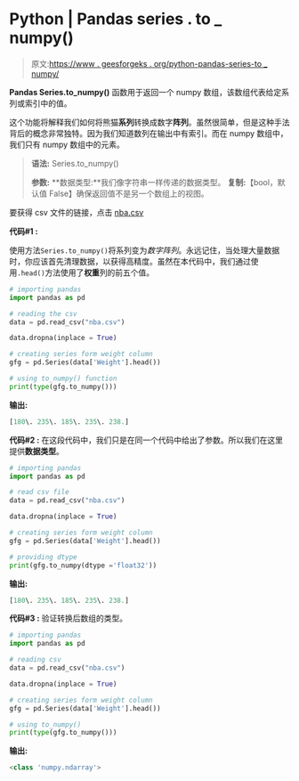 # Python | Pandas series . to _ numpy()

> 原文:[https://www . geesforgeks . org/python-pandas-series-to _ numpy/](https://www.geeksforgeeks.org/python-pandas-series-to_numpy/)

**Pandas Series.to_numpy()** 函数用于返回一个 numpy 数组，该数组代表给定系列或索引中的值。

这个功能将解释我们如何将熊猫**系列**转换成数字**阵列**。虽然很简单，但是这种手法背后的概念非常独特。因为我们知道数列在输出中有索引。而在 numpy 数组中，我们只有 numpy 数组中的元素。

> **语法:** Series.to_numpy()
> 
> **参数:**
> **数据类型:**我们像字符串一样传递的数据类型。
> **复制:**【bool，默认值 False】确保返回值不是另一个数组上的视图。

要获得 csv 文件的链接，点击 [nba.csv](https://media.geeksforgeeks.org/wp-content/uploads/nba.csv)

**代码#1 :**

使用方法`Series.to_numpy()`将系列变为*数字阵列*。永远记住，当处理大量数据时，你应该首先清理数据，以获得高精度。虽然在本代码中，我们通过使用`.head()`方法使用了**权重**列的前五个值。

```py
# importing pandas
import pandas as pd 

# reading the csv  
data = pd.read_csv("nba.csv") 

data.dropna(inplace = True)

# creating series form weight column
gfg = pd.Series(data['Weight'].head())

# using to_numpy() function
print(type(gfg.to_numpy()))
```

**输出:**

```py
[180\. 235\. 185\. 235\. 238.]

```

**代码#2 :**
在这段代码中，我们只是在同一个代码中给出了参数。所以我们在这里提供**数据类型**。

```py
# importing pandas
import pandas as pd 

# read csv file  
data = pd.read_csv("nba.csv") 

data.dropna(inplace = True)

# creating series form weight column
gfg = pd.Series(data['Weight'].head())

# providing dtype
print(gfg.to_numpy(dtype ='float32'))
```

**输出:**

```py
[180\. 235\. 185\. 235\. 238.]

```

**代码#3 :** 验证转换后数组的类型。

```py
# importing pandas 
import pandas as pd 

# reading csv  
data = pd.read_csv("nba.csv") 

data.dropna(inplace = True)

# creating series form weight column
gfg = pd.Series(data['Weight'].head())

# using to_numpy()
print(type(gfg.to_numpy()))
```

**输出:**

```py
<class 'numpy.ndarray'>

```